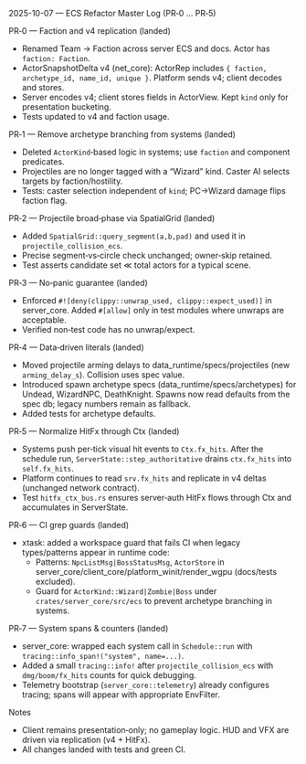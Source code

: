 2025-10-07 — ECS Refactor Master Log (PR‑0 … PR‑5)

PR‑0 — Faction and v4 replication (landed)
- Renamed Team → Faction across server ECS and docs. Actor has `faction: Faction`.
- ActorSnapshotDelta v4 (net_core): ActorRep includes `{ faction, archetype_id, name_id, unique }`. Platform sends v4; client decodes and stores.
- Server encodes v4; client stores fields in ActorView. Kept `kind` only for presentation bucketing.
- Tests updated to v4 and faction usage.

PR‑1 — Remove archetype branching from systems (landed)
- Deleted `ActorKind`‑based logic in systems; use `faction` and component predicates.
- Projectiles are no longer tagged with a “Wizard” kind. Caster AI selects targets by faction/hostility.
- Tests: caster selection independent of `kind`; PC→Wizard damage flips faction flag.

PR‑2 — Projectile broad‑phase via SpatialGrid (landed)
- Added `SpatialGrid::query_segment(a,b,pad)` and used it in `projectile_collision_ecs`.
- Precise segment‑vs‑circle check unchanged; owner‑skip retained.
- Test asserts candidate set ≪ total actors for a typical scene.

PR‑3 — No‑panic guarantee (landed)
- Enforced `#![deny(clippy::unwrap_used, clippy::expect_used)]` in server_core. Added `#[allow]` only in test modules where unwraps are acceptable.
- Verified non‑test code has no unwrap/expect.

PR‑4 — Data‑driven literals (landed)
- Moved projectile arming delays to data_runtime/specs/projectiles (new `arming_delay_s`). Collision uses spec value.
- Introduced spawn archetype specs (data_runtime/specs/archetypes) for Undead, WizardNPC, DeathKnight. Spawns now read defaults from the spec db; legacy numbers remain as fallback.
- Added tests for archetype defaults.

PR‑5 — Normalize HitFx through Ctx (landed)
- Systems push per‑tick visual hit events to `Ctx.fx_hits`. After the schedule run, `ServerState::step_authoritative` drains `ctx.fx_hits` into `self.fx_hits`.
- Platform continues to read `srv.fx_hits` and replicate in v4 deltas (unchanged network contract).
- Test `hitfx_ctx_bus.rs` ensures server‑auth HitFx flows through Ctx and accumulates in ServerState.

PR‑6 — CI grep guards (landed)
- xtask: added a workspace guard that fails CI when legacy types/patterns appear in runtime code:
  - Patterns: `NpcListMsg|BossStatusMsg`, `ActorStore` in server_core/client_core/platform_winit/render_wgpu (docs/tests excluded).
  - Guard for `ActorKind::Wizard|Zombie|Boss` under `crates/server_core/src/ecs` to prevent archetype branching in systems.

PR‑7 — System spans & counters (landed)
- server_core: wrapped each system call in `Schedule::run` with `tracing::info_span!("system", name=...)`.
- Added a small `tracing::info!` after `projectile_collision_ecs` with `dmg/boom/fx_hits` counts for quick debugging.
- Telemetry bootstrap (`server_core::telemetry`) already configures tracing; spans will appear with appropriate EnvFilter.

Notes
- Client remains presentation‑only; no gameplay logic. HUD and VFX are driven via replication (v4 + HitFx).
- All changes landed with tests and green CI.
